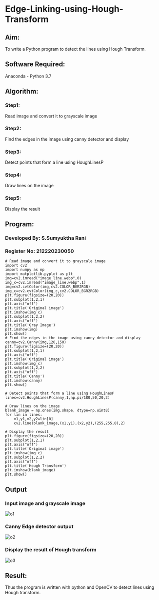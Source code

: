 # Edge-Linking-using-Hough-Transform

## Aim:
To write a Python program to detect the lines using Hough Transform.

## Software Required:
Anaconda - Python 3.7

## Algorithm:

### Step1:
Read image and convert it to grayscale image

### Step2:
Find the edges in the image using canny detector and display

### Step3:
Detect points that form a line using HoughLinesP

### Step4:
Draw lines on the image

### Step5:
Display the result

## Program:

### Developed By: S.Sumyuktha Rani
### Register No: 212220230050

```
# Read image and convert it to grayscale image
import cv2 
import numpy as np
import matplotlib.pyplot as plt
img=cv2.imread("image_line.webp",0)
img_c=cv2.imread("image_line.webp",1)
img=cv2.cvtColor(img,cv2.COLOR_BGR2RGB)
img_c=cv2.cvtColor(img_c,cv2.COLOR_BGR2RGB)
plt.figure(figsize=(20,20))
plt.subplot(1,2,1)
plt.axis("off")
plt.title('Original image')
plt.imshow(img_c)
plt.subplot(1,2,2)
plt.axis("off")
plt.title('Gray Image')
plt.imshow(img)
plt.show()
# Find the edges in the image using canny detector and display
canny=cv2.Canny(img,120,150)
plt.figure(figsize=(20,20))
plt.subplot(1,2,1)
plt.axis("off")
plt.title('Original image')
plt.imshow(img_c)
plt.subplot(1,2,2)
plt.axis("off")
plt.title('Canny')
plt.imshow(canny)
plt.show()

# Detect points that form a line using HoughLinesP
lines=cv2.HoughLinesP(canny,1,np.pi/180,50,20,2)

# Draw lines on the image
blank_image = np.ones(img.shape, dtype=np.uint8)
for lin in lines:
    x1,y1,x2,y2=lin[0]
    cv2.line(blank_image,(x1,y1),(x2,y2),(255,255,0),2)
    
# Display the result
plt.figure(figsize=(20,20))
plt.subplot(1,2,1)
plt.axis("off")
plt.title('Original image')
plt.imshow(img_c)
plt.subplot(1,2,2)
plt.axis("off")
plt.title('Hough Transform')
plt.imshow(blank_image)
plt.show()

```

## Output

### Input image and grayscale image
![o1](https://user-images.githubusercontent.com/77089743/169016070-6f2303a4-70a2-47e2-a1ed-ae73260f12b3.PNG)

### Canny Edge detector output
![o2](https://user-images.githubusercontent.com/77089743/169016125-a1d95728-b6f6-4131-8798-65adac95495d.PNG)

### Display the result of Hough transform
![o3](https://user-images.githubusercontent.com/77089743/169016204-28ae3d7f-639e-4034-81d3-8ba80e6c3013.PNG)

## Result:
Thus the program is written with python and OpenCV to detect lines using Hough transform. 
